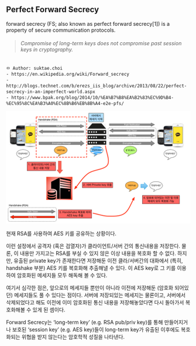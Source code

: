 ## Perfect Forward Secrecy
forward secrecy (FS; also known as perfect forward secrecy[1]) is a property of secure communication protocols.

>###### Compromise of long-term keys does not compromise past session keys in cryptography.

```
ㅁ Author: suktae.choi
- https://en.wikipedia.org/wiki/Forward_secrecy
- http://blogs.technet.com/b/erezs_iis_blog/archive/2013/08/22/perfect-secrecy-in-an-imperfect-world.aspx
- https://www.bpak.org/blog/2014/10/%EA%B7%B8%EA%B2%83%EC%9D%B4-%EC%95%8C%EA%B3%A0%EC%8B%B6%EB%8B%A4-e2e-pfs/
```

<img src="images/kakao_4.png">

현재 RSA를 사용하여 AES 키를 공유하는 상황이다.

이런 설정에서 공격자 (혹은 검열자)가 클라이언트/서버 간의 통신내용을 저장한다. 물론, 이 내용만 가지고는 RSA를 부실 수 있지 않은 이상 내용을 복호화 할 수 없다. 하지만, 유출된 private key가 존재한다면 저장해둔 이전 클라/서버간의 대화에서 (특히, handshake 부분) AES 키를 복호화해 추출해낼 수 있다. 이 AES key로 그 키를 이용하여 암호화된 메세지들 모두 해독해 볼 수 있다.

여기서 심각한 점은, 앞으로의 메세지들 뿐만이 아니라 이전에 저장해둔 (암호화 되어있던) 메세지들도 풀 수 있다는 점이다. 서버에 저장되있는 메세지는 물론이고, 서버에서 삭제되었다고 해도 이전에 이미 암호화된 통신 내용을 저장해놓았다면 다시 돌아가서 복호화해볼 수 있게 된 셈이다.

Forward Secrecy는 ‘long-term key’ (e.g. RSA pub/priv key)를 통해 만들어지거나 보호된 ‘session key’ (e.g. AES key)들이 long-term key가 유출된 이후에도 복호화되는 위협을 받지 않는다는 암호학적 성질을 나타낸다.
